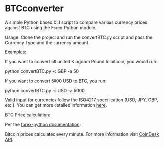 # BTCconverter
A simple Python based CLI script to compare various currency prices against BTC using the Forex-Python module.

Usage:
Clone the project and run the convertBTC.py script and pass the Currency Type and the currency amount.

Examples:

If you want to convert 50 united Kingdom Pound to bitcoin, you would run:

python convertBTC.py -c GBP -a 50

If you want to convert 5000 USD to BTC, you run:

python convertBTC.py -c USD -a 5000

Valid input for currencies follow the ISO4217 specification (USD, JPY, GBP, etc.). You can get more detailed information [here](http://www.xe.com/iso4217.php).

BTC Price calculation:

Per the [forex-python documentation](https://pypi.python.org/pypi/forex-python):

Bitcoin prices calculated every minute. For more information visit [CoinDesk API](http://www.coindesk.com/api/).
